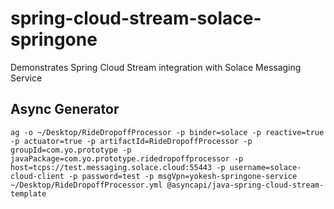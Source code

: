 # spring-cloud-stream-solace-springone
 Demonstrates Spring Cloud Stream integration with Solace Messaging Service
## Async Generator
```shell script
ag -o ~/Desktop/RideDropoffProcessor -p binder=solace -p reactive=true -p actuator=true -p artifactId=RideDropoffProcessor -p groupId=com.yo.prototype -p javaPackage=com.yo.prototype.ridedropoffprocessor -p host=tcps://test.messaging.solace.cloud:55443 -p username=solace-cloud-client -p password=test -p msgVpn=yokesh-springone-service ~/Desktop/RideDropoffProcessor.yml @asyncapi/java-spring-cloud-stream-template
```
